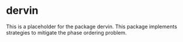 # dervin

This is a placeholder for the package dervin. This package implements strategies to mitigate the phase ordering problem.
